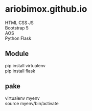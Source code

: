 # ariobimox.github.io
  
  HTML CSS JS  
  Bootstrap 5  
  AOS  
  Python Flask  

<h2>Module</h2>  

  pip install virtualenv    
  pip install flask
  

<h2>pake</h2>

  virtualenv myenv  
  source myenv/bin/activate
